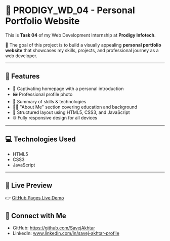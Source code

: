 # 🚀 PRODIGY_WD_04 - Personal Portfolio Website

This is **Task 04** of my Web Development Internship at **Prodigy Infotech**.

🎯 The goal of this project is to build a visually appealing **personal portfolio website** that showcases my skills, projects, and professional journey as a web developer.

---

## 🌟 Features

- 📌 Captivating homepage with a personal introduction
- 🖼️ Professional profile photo
- 🧠 Summary of skills & technologies
- 👨‍🎓 "About Me" section covering education and background
- 🧱 Structured layout using HTML5, CSS3, and JavaScript
- 🌐 Fully responsive design for all devices

---

## 💻 Technologies Used

- HTML5
- CSS3
- JavaScript

---

## 📸 Live Preview

👉 [GitHub Pages Live Demo](https://SavejAkhtar.github.io/PRODIGY_WD_04)

## 🔗 Connect with Me

- GitHub: https://github.com/SavejAkhtar
- LinkedIn: www.linkedin.com/in/savej-akhtar-profile
